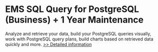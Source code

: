 # EMS SQL Query for PostgreSQL (Business) + 1 Year Maintenance
Analyze and retrieve your data, build your PostgreSQL queries visually, work with PostgreSQL query plans, build charts based on retrieved data quickly and more.
[>> Detailed information](https://secure.shareit.com/shareit/product.html?productid=300067956&affiliateid=200057808)